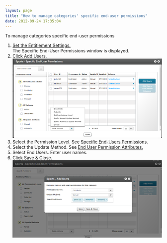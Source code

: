 ```yaml
---
layout: page
title: "How to manage categories' specific end-user permissions"
date: 2012-09-24 17:35:04
---
```


<p class="mce-procedure">
  To manage categories specific end-user permissions
</p>

1.  <a href="{{site.url}}/documentation/Knowledge/how-set-entitlement-settings-kmc.html" target="_blank">Set the Entitlement Settings.<br /></a>The Specific End-User Permissions window is displayed.
2.  Click Add Users.<img src="../../assets/719">
3.  Select the Permission Level. See <a href="{{site.url}}/documentation/Knowledge/specific-end-user-permissions.html" target="_blank">Specific End-Users Permissions</a>.
4.  Select the Update Method. See <a href="{{site.url}}/documentation/Knowledge/what-are-end-user-permission-attributes-kmc-and-kms.html" target="_blank">End User Permission Attributes.</a>
5.  <a href="{{site.url}}/documentation/Knowledge/what-are-end-user-permission-attributes-kmc-and-kms.html" target="_blank"></a>Select End Users. Enter user names.
6.  Click Save & Close.<img src="../../assets/720">

 